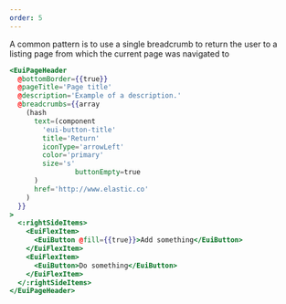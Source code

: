 ```yaml
---
order: 5
---
```


<EuiText>
	A common pattern is to use a single breadcrumb to return the user to a listing page from which the current page was navigated to
</EuiText>

```hbs template
<EuiPageHeader
  @bottomBorder={{true}}
  @pageTitle='Page title'
  @description='Example of a description.'
  @breadcrumbs={{array
    (hash
      text=(component
        'eui-button-title'
        title='Return'
        iconType='arrowLeft'
        color='primary'
        size='s'
				buttonEmpty=true
      )
      href='http://www.elastic.co'
    )
  }}
>
  <:rightSideItems>
    <EuiFlexItem>
      <EuiButton @fill={{true}}>Add something</EuiButton>
    </EuiFlexItem>
    <EuiFlexItem>
      <EuiButton>Do something</EuiButton>
    </EuiFlexItem>
  </:rightSideItems>
</EuiPageHeader>
```